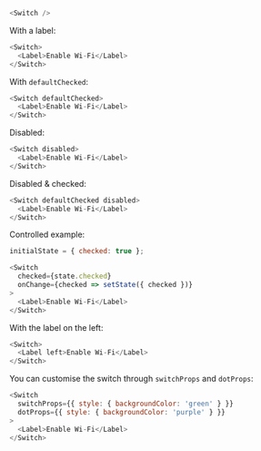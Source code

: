 ```js
<Switch />
```

With a label:
```js
<Switch>
  <Label>Enable Wi-Fi</Label>
</Switch>
```

With `defaultChecked`:
```js
<Switch defaultChecked>
  <Label>Enable Wi-Fi</Label>
</Switch>
```

Disabled:
```js
<Switch disabled>
  <Label>Enable Wi-Fi</Label>
</Switch>
```

Disabled & checked:
```js
<Switch defaultChecked disabled>
  <Label>Enable Wi-Fi</Label>
</Switch>
```

Controlled example:
```js
initialState = { checked: true };

<Switch
  checked={state.checked}
  onChange={checked => setState({ checked })}
>
  <Label>Enable Wi-Fi</Label>
</Switch>
```

With the label on the left:
```js
<Switch>
  <Label left>Enable Wi-Fi</Label>
</Switch>
```

You can customise the switch through `switchProps` and `dotProps`:
```js
<Switch
  switchProps={{ style: { backgroundColor: 'green' } }}
  dotProps={{ style: { backgroundColor: 'purple' } }}
>
  <Label>Enable Wi-Fi</Label>
</Switch>
```
